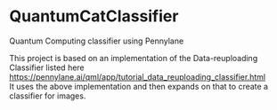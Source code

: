 # QuantumCatClassifier
Quantum Computing classifier using Pennylane

This project is based on an implementation of the Data-reuploading Classifier listed here https://pennylane.ai/qml/app/tutorial_data_reuploading_classifier.html
<br>
It uses the above implementation and then expands on that to create a classifier for images.
